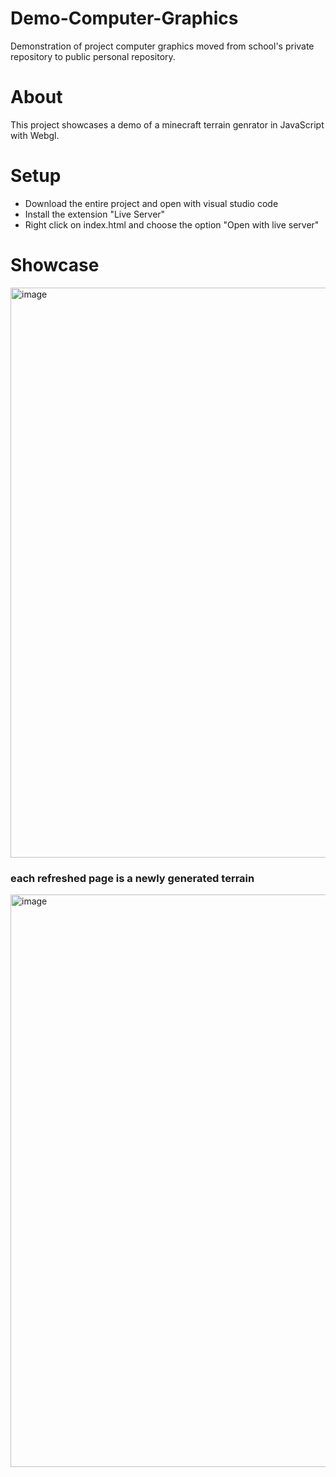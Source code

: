 # Demo-Computer-Graphics
Demonstration of project computer graphics moved from school's private repository to public personal repository.

# About
This project showcases a demo of a minecraft terrain genrator in JavaScript with Webgl.

# Setup

- Download the entire project and open with visual studio code
- Install the extension "Live Server"
- Right click on index.html and choose the option "Open with live server"


# Showcase

<img width="1908" height="912" alt="image" src="https://github.com/user-attachments/assets/ac1781fb-431e-43e0-8655-ac7e61a36ba0" />

### each refreshed page is a newly generated terrain

<img width="1906" height="916" alt="image" src="https://github.com/user-attachments/assets/b37e1085-0b42-4ec9-87e7-4c1415775c8d" />


